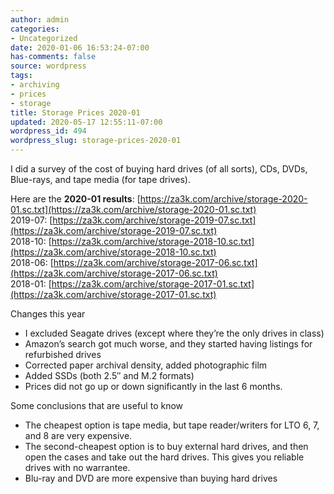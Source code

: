 ```yaml
---
author: admin
categories:
- Uncategorized
date: 2020-01-06 16:53:24-07:00
has-comments: false
source: wordpress
tags:
- archiving
- prices
- storage
title: Storage Prices 2020-01
updated: 2020-05-17 12:55:11-07:00
wordpress_id: 494
wordpress_slug: storage-prices-2020-01
---
```

I did a survey of the cost of buying hard drives (of all sorts), CDs, DVDs, Blue-rays, and tape media (for tape drives).

Here are the **2020-01 results**: [https://za3k.com/archive/storage-2020-01.sc.txt](https://za3k.com/archive/storage-2020-01.sc.txt)  
2019-07: [https://za3k.com/archive/storage-2019-07.sc.txt](https://za3k.com/archive/storage-2019-07.sc.txt)  
2018-10: [https://za3k.com/archive/storage-2018-10.sc.txt](https://za3k.com/archive/storage-2018-10.sc.txt)  
2018-06: [https://za3k.com/archive/storage-2017-06.sc.txt](https://za3k.com/archive/storage-2017-06.sc.txt)  
2018-01: [https://za3k.com/archive/storage-2017-01.sc.txt](https://za3k.com/archive/storage-2017-01.sc.txt)

Changes this year

-   I excluded Seagate drives (except where they’re the only drives in class)
-   Amazon’s search got much worse, and they started having listings for refurbished drives
-   Corrected paper archival density, added photographic film
-   Added SSDs (both 2.5″ and M.2 formats)
-   Prices did not go up or down significantly in the last 6 months.

Some conclusions that are useful to know

-   The cheapest option is tape media, but tape reader/writers for LTO 6, 7, and 8 are very expensive.
-   The second-cheapest option is to buy external hard drives, and then open the cases and take out the hard drives. This gives you reliable drives with no warrantee.
-   Blu-ray and DVD are more expensive than buying hard drives
